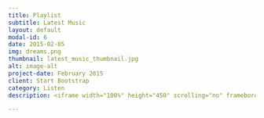```yaml
---
title: Playlist
subtitle: Latest Music
layout: default
modal-id: 6
date: 2015-02-05
img: dreams.png
thumbnail: latest_music_thumbnail.jpg
alt: image-alt
project-date: February 2015
client: Start Bootstrap
category: Listen
description: <iframe width="100%" height="450" scrolling="no" frameborder="no" src="https://w.soundcloud.com/player/?url=https%3A//api.soundcloud.com/playlists/157380796&amp;color=ff5500&amp;auto_play=false&amp;hide_related=false&amp;show_comments=true&amp;show_user=true&amp;show_reposts=false"></iframe>

---
```

